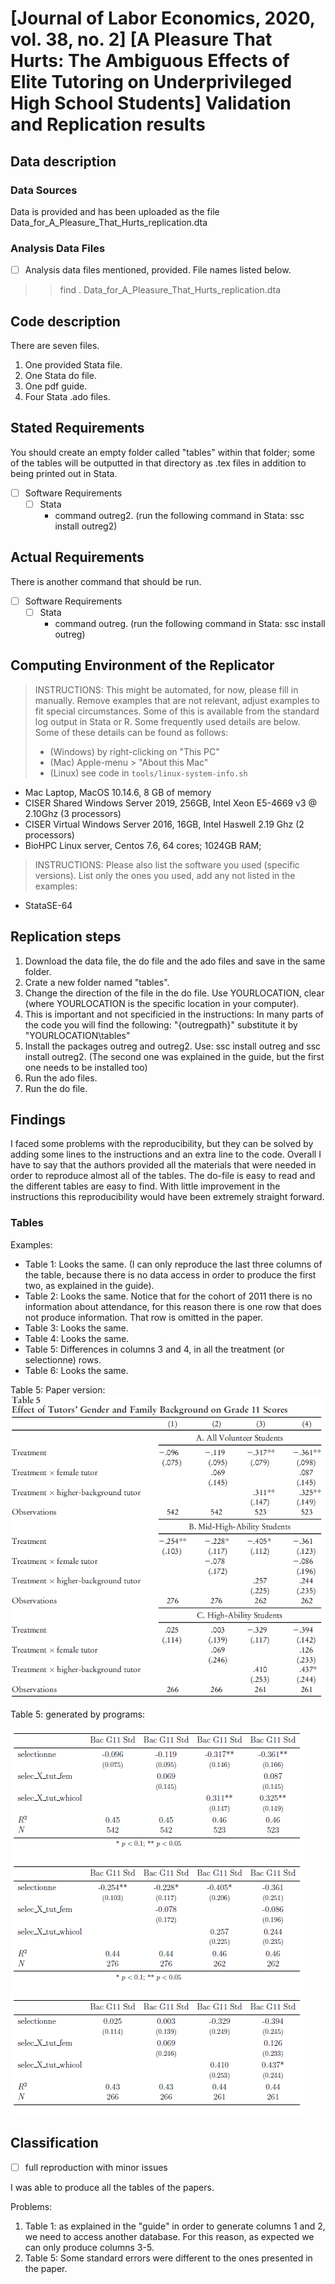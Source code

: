 # [Journal of Labor Economics, 2020, vol. 38, no. 2] [A Pleasure That Hurts: The Ambiguous Effects of Elite Tutoring on Underprivileged High School Students] Validation and Replication results

Data description
----------------

### Data Sources

Data is provided and has been uploaded as the file Data_for_A_Pleasure_That_Hurts_replication.dta 

### Analysis Data Files

- [ ] Analysis data files mentioned, provided. File names listed below.
> > find . Data_for_A_Pleasure_That_Hurts_replication.dta 

Code description
----------------
There are seven files. 
1. One provided Stata file. 
2. One Stata do file.
3. One pdf guide.
4. Four Stata .ado files.

Stated Requirements
---------------------

You should create an empty folder called "tables" within that folder; some of the tables will be outputted in that directory as .tex files in addition to being printed out in Stata.

- [ ] Software Requirements 
  - [ ] Stata
    - command outreg2. (run the following command in Stata: ssc install outreg2)

Actual Requirements
---------------------

There is another command that should be run. 

- [ ] Software Requirements 
  - [ ] Stata
    - command outreg. (run the following command in Stata: ssc install outreg)


Computing Environment of the Replicator
---------------------

  > INSTRUCTIONS: This might be automated, for now, please fill in manually. Remove examples that are not relevant, adjust examples to fit special circumstances. Some of this is available from the standard log output in Stata or R. Some frequently used details are below. Some of these details can be found as follows:
>
> - (Windows) by right-clicking on "This PC"
> - (Mac) Apple-menu > "About this Mac"
> - (Linux) see code in `tools/linux-system-info.sh`

- Mac Laptop, MacOS 10.14.6, 8 GB of memory
- CISER Shared Windows Server 2019, 256GB, Intel Xeon E5-4669 v3 @ 2.10Ghz (3 processors)
- CISER Virtual Windows Server 2016, 16GB, Intel Haswell 2.19 Ghz (2 processors)
- BioHPC Linux server, Centos 7.6, 64 cores; 1024GB RAM; 

> INSTRUCTIONS: Please also list the software you used (specific versions). List only the ones you used, add any not listed in the examples:

- StataSE-64

Replication steps
-----------------

1. Download the data file, the do file and the ado files and save in the same folder.
2. Crate a new folder named "tables".
3. Change the direction of the file in the do file. Use YOURLOCATION, clear (where YOURLOCATION is the specific location in your computer).
4. This is important and not specificied in the instructions: In many parts of the code you will find the following: "{outregpath}" substitute it by "YOURLOCATION\tables\" 
5. Install the packages outreg and outreg2. Use: ssc install outreg and ssc install outreg2. (The second one was explained in the guide, but the first one needs to be installed too)
6. Run the ado files.
7. Run the do file. 

Findings
--------

I faced some problems with the reproducibility, but they can be solved by adding some lines to the instructions and an extra line to the code. Overall I have to say that the authors provided all the materials that were needed in order to reproduce almost all of the tables. The do-file is easy to read and the different tables are easy to find. 
With little improvement in the instructions this reproducibility would have been extremely straight forward. 

### Tables

Examples:

- Table 1: Looks the same. (I can only reproduce  the last three columns of the table, because there is no data access in order to produce the first two, as explained in the guide).
- Table 2: Looks the same. Notice that for the cohort of 2011 there is no information about attendance, for this reason there is one row that does not produce information. That row is omitted in the paper. 
- Table 3: Looks the same.
- Table 4: Looks the same.
- Table 5: Differences in columns 3 and 4, in all the treatment (or selectionne) rows. 
- Table 6: Looks the same.

Table 5: Paper version:
![Paper version](template/tab5_mistake.PNG)

Table 5: generated by programs:

![Replicated version](template/tab5_mistake_gen.PNG)

Classification
--------------

- [ ] full reproduction with minor issues

I was able to produce all the tables of the papers.

Problems:
1. Table 1: as explained in the "guide" in order to generate columns 1 and 2, we need to access another database. For this reason, as expected we can only produce columns 3-5.
2. Table 5: Some standard errors were different to the ones presented in the paper.
